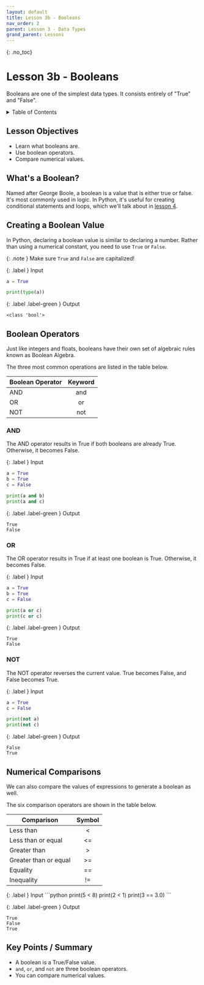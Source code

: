 ```yaml
---
layout: default
title: Lesson 3b - Booleans
nav_order: 2
parent: Lesson 3 - Data Types
grand_parent: Lessons
---
```


{: .no_toc}  
# Lesson 3b - Booleans

Booleans are one of the simplest data types. It consists entirely of "True" and "False".

<details markdown="block">
  <summary>
    Table of Contents
  </summary>
  {: .text-delta }
- TOC
{:toc}
</details>

## Lesson Objectives
- Learn what booleans are.
- Use boolean operators.
- Compare numerical values.

<!-- ## Lesson Video
The following video demonstrates each of the steps outlined below in text.

<iframe height="416" width="100%" allowfullscreen frameborder=0 src="https://echo360.ca/media/a65689c0-c35c-4f33-9c12-f0ac97883f54/public?autoplay=false&automute=false"></iframe>
[View original here.](https://echo360.ca/media/a65689c0-c35c-4f33-9c12-f0ac97883f54/public?autoplay=false&automute=false) -->

## What's a Boolean?

Named after George Boole, a boolean is a value that is either true or false. It's most commonly used in logic. In Python, it's useful for creating conditional statements and loops, which we'll talk about in [lesson 4](lesson4).

## Creating a Boolean Value

In Python, declaring a boolean value is similar to declaring a number. Rather than using a numerical constant, you need to use `True` or `False`.

{: .note }
Make sure `True` and `False` are capitalized!

<div class="code-example" markdown="1">

{: .label }
Input
```python
a = True

print(type(a))
```

{: .label .label-green }
Output
```
<class 'bool'>
```
</div>

## Boolean Operators

Just like integers and floats, booleans have their own set of algebraic rules known as Boolean Algebra.

The three most common operations are listed in the table below.

| Boolean Operator | Keyword |
|------------------|:-------:|
| AND              |   and   |
| OR               |    or   |
| NOT              |   not   |


### AND

The AND operator results in True if both booleans are already True. Otherwise, it becomes False.

<div class="code-example" markdown="1">

{: .label }
Input
```python
a = True
b = True
c = False

print(a and b)
print(a and c)
```

{: .label .label-green }
Output
```
True
False
```
</div>

### OR

The OR operator results in True if at least one boolean is True. Otherwise, it becomes False.

<div class="code-example" markdown="1">

{: .label }
Input
```python
a = True
b = True
c = False

print(a or c)
print(c or c)
```

{: .label .label-green }
Output
```
True
False
```
</div>

### NOT

The NOT operator reverses the current value. True becomes False, and False becomes True.

<div class="code-example" markdown="1">

{: .label }
Input
```python
a = True
c = False

print(not a)
print(not c)
```

{: .label .label-green }
Output
```
False
True
```
</div>

## Numerical Comparisons

We can also compare the values of expressions to generate a boolean as well.

The six comparison operators are shown in the table below.

| Comparison            | Symbol |
|-----------------------|:------:|
| Less than             |    <   |
| Less than or equal    |   <=   |
| Greater than          |    >   |
| Greater than or equal |   >=   |
| Equality              |   ==   |
| Inequality            |   !=   |

<div class="code-example" markdown="1">
{: .label }
Input
```python
print(5 < 8)
print(2 < 1)
print(3 == 3.0)
```

{: .label .label-green }
Output
```
True
False
True
```
</div>

## Key Points / Summary

- A boolean is a True/False value.
- `and`, `or`, and `not` are three boolean operators.
- You can compare numerical values.